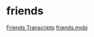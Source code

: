 # friends
[Friends Transcripts](https://fangj.github.io/friends/)
[friends.mobi](https://fangj.github.io/friends/friends.mobi)

